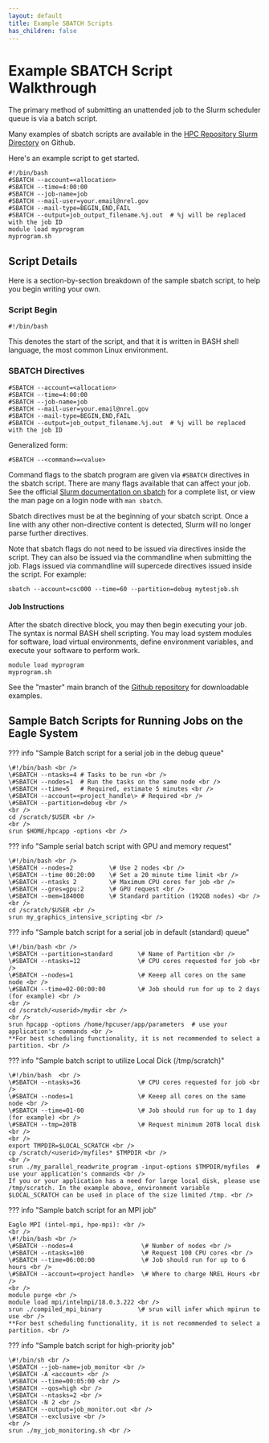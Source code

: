 ```yaml
---
layout: default
title: Example SBATCH Scripts
has_children: false
---
```


# Example SBATCH Script Walkthrough
The primary method of submitting an unattended job to the Slurm scheduler queue is via a batch script. 


Many examples of sbatch scripts are available in the [HPC Repository Slurm Directory](https://github.com/NREL/HPC/tree/master/slurm) on Github. 

Here's an example script to get started.

```
#!/bin/bash
#SBATCH --account=<allocation>
#SBATCH --time=4:00:00
#SBATCH --job-name=job
#SBATCH --mail-user=your.email@nrel.gov
#SBATCH --mail-type=BEGIN,END,FAIL
#SBATCH --output=job_output_filename.%j.out  # %j will be replaced with the job ID
module load myprogram
myprogram.sh
```

## Script Details

Here is a section-by-section breakdown of the sample sbatch script, to help you begin writing your own.

### Script Begin

`#!/bin/bash`

This denotes the start of the script, and that it is written in BASH shell language, the most common Linux environment. 

### SBATCH Directives

```
#SBATCH --account=<allocation>
#SBATCH --time=4:00:00
#SBATCH --job-name=job
#SBATCH --mail-user=your.email@nrel.gov
#SBATCH --mail-type=BEGIN,END,FAIL
#SBATCH --output=job_output_filename.%j.out  # %j will be replaced with the job ID
```
Generalized form:

`#SBATCH --<command>=<value>` 

Command flags to the sbatch program are given via `#SBATCH` directives in the sbatch script. There are many flags available that can affect your job. See the official [Slurm documentation on sbatch](https://slurm.schedmd.com/sbatch.html) for a complete list, or view the man page on a login node with `man sbatch`. 

Sbatch directives must be at the beginning of your sbatch script. Once a line with any other non-directive content is detected, Slurm will no longer parse further directives.

Note that sbatch flags do not need to be issued via directives inside the script. They can also be issued via the commandline when submitting the job. Flags issued via commandline will supercede directives issued inside the script. For example:

`sbatch --account=csc000 --time=60 --partition=debug mytestjob.sh`

#### Job Instructions

After the sbatch directive block, you may then begin executing your job. The syntax is normal BASH shell scripting. You may load system modules for software, load virtual environments, define environment variables, and execute your software to perform work.

```
module load myprogram
myprogram.sh
```

See the "master" main branch of the [Github repository](https://www.github.com/NREL/HPC) for downloadable examples.

## Sample Batch Scripts for Running Jobs on the Eagle System

??? info "Sample Batch script for a serial job in the debug queue"

    \#!/bin/bash <br />
    \#SBATCH --ntasks=4 # Tasks to be run <br />
    \#SBATCH --nodes=1  # Run the tasks on the same node <br />
    \#SBATCH --time=5   # Required, estimate 5 minutes <br />
    \#SBATCH --account=<project_handle\> # Required <br />
    \#SBATCH --partition=debug <br />
    <br />
    cd /scratch/$USER <br />
    <br />
    srun $HOME/hpcapp -options <br />

??? info "Sample serial batch script with GPU and memory request"

    \#!/bin/bash <br />
    \#SBATCH --nodes=2          \# Use 2 nodes <br />
    \#SBATCH --time 00:20:00    \# Set a 20 minute time limit <br />
    \#SBATCH --ntasks 2         \# Maximum CPU cores for job <br />
    \#SBATCH --gres=gpu:2       \# GPU request <br />
    \#SBATCH --mem=184000       \# Standard partition (192GB nodes) <br />
    <br />
    cd /scratch/$USER <br />
    srun my_graphics_intensive_scripting <br />

??? info "Sample batch script for a serial job in default (standard) queue"

    \#!/bin/bash <br />
    \#SBATCH --partition=standard       \# Name of Partition <br />
    \#SBATCH --ntasks=12                \# CPU cores requested for job <br />
    \#SBATCH --nodes=1                  \# Keeep all cores on the same node <br />
    \#SBATCH --time=02-00:00:00         \# Job should run for up to 2 days (for example) <br />
    <br />
    cd /scratch/<userid>/mydir <br />
    <br />
    srun hpcapp -options /home/hpcuser/app/parameters  # use your application's commands <br />
    **For best scheduling functionality, it is not recommended to select a partition. <br />

??? info "Sample batch script to utilize Local Dick (/tmp/scratch)"

    \#!/bin/bash  <br />
    \#SBATCH --ntasks=36                \# CPU cores requested for job <br />
    \#SBATCH --nodes=1                  \# Keeep all cores on the same node <br />
    \#SBATCH --time=01-00               \# Job should run for up to 1 day (for example) <br />
    \#SBATCH --tmp=20TB                 \# Request minimum 20TB local disk <br />
    <br />
    export TMPDIR=$LOCAL_SCRATCH <br />
    cp /scratch/<userid>/myfiles* $TMPDIR <br />
    <br />
    srun ./my_parallel_readwrite_program -input-options $TMPDIR/myfiles  # use your application's commands <br />
    If you or your application has a need for large local disk, please use /tmp/scratch. In the example above, environment variable $LOCAL_SCRATCH can be used in place of the size limited /tmp. <br />

??? info "Sample batch script for an MPI job"

    Eagle MPI (intel-mpi, hpe-mpi): <br />
    <br />
    \#!/bin/bash <br />
    \#SBATCH --nodes=4                   \# Number of nodes <br />
    \#SBATCH --ntasks=100                \# Request 100 CPU cores <br />
    \#SBATCH --time=06:00:00             \# Job should run for up to 6 hours <br />
    \#SBATCH --account=<project handle>  \# Where to charge NREL Hours <br />
    <br />
    module purge <br />
    module load mpi/intelmpi/18.0.3.222 <br />
    srun ./compiled_mpi_binary          \# srun will infer which mpirun to use <br />
    **For best scheduling functionality, it is not recommended to select a partition. <br />

??? info "Sample batch script for high-priority job"

    \#!/bin/sh <br />
    \#SBATCH --job-name=job_monitor <br />
    \#SBATCH -A <account> <br />
    \#SBATCH --time=00:05:00 <br />
    \#SBATCH --qos=high <br />
    \#SBATCH --ntasks=2 <br />
    \#SBATCH -N 2 <br />
    \#SBATCH --output=job_monitor.out <br />
    \#SBATCH --exclusive <br />
    <br />
    srun ./my_job_monitoring.sh <br />

